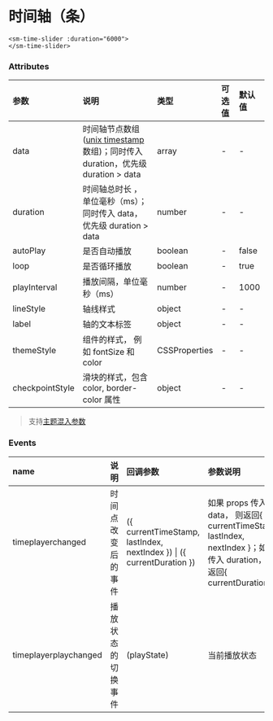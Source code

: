 # 时间轴（条）

<sm-iframe src="https://iclient.supermap.io/examples/component/components_timeline_tracklayer.html"></sm-iframe>

```vue
<sm-time-slider :duration="6000">
</sm-time-slider>
```

### Attributes

| 参数            | 说明                                                                                                                                                  | 类型          | 可选值 | 默认值 |
| :-------------- | :---------------------------------------------------------------------------------------------------------------------------------------------------- | :------------ | :----- | :----- |
| data            | 时间轴节点数组([unix timestamp](https://baike.baidu.com/item/unix%E6%97%B6%E9%97%B4%E6%88%B3/2078227)数组)；同时传入 duration，优先级 duration > data | array         | -      | -      |
| duration        | 时间轴总时长 ，单位毫秒（ms）；同时传入 data，优先级 duration > data                                                                                  | number        | -      | -      |
| autoPlay        | 是否自动播放                                                                                                                                          | boolean       | -      | false  |
| loop            | 是否循环播放                                                                                                                                          | boolean       | -      | true   |
| playInterval    | 播放间隔，单位毫秒（ms）                                                                                                                              | number        | -      | 1000   |
| lineStyle       | 轴线样式                                                                                                                                              | object        | -      | -      |
| label           | 轴的文本标签                                                                                                                                          | object        | -      | -      |
| themeStyle      | 组件的样式， 例如 fontSize 和 color                                                                                                                   | CSSProperties | -      | -      |
| checkpointStyle | 滑块的样式，包含 color, border-color 属性                                                                                                             | object        | -      | -      |

> 支持[主题混入参数](/zh/api/mixin/mixin.md#theme)

### Events

| name                  | 说明               | 回调参数                                                              | 参数说明                                                                                                              |
| :-------------------- | :----------------- | :-------------------------------------------------------------------- | :-------------------------------------------------------------------------------------------------------------------- |
| timeplayerchanged     | 时间点改变后的事件 | ({ currentTimeStamp, lastIndex, nextIndex }) \| ({ currentDuration }) | 如果 props 传入 data， 则返回{ currentTimeStamp, lastIndex, nextIndex }；如果传入 duration，则返回{ currentDuration } |
| timeplayerplaychanged | 播放状态的切换事件 | (playState)                                                           | 当前播放状态                                                                                                          |
